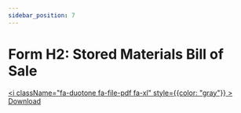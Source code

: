 ```yaml
---
sidebar_position: 7
---
```


# Form H2: Stored Materials Bill of Sale

<a href="/pdf/comp-draw/form-h2-stored-mat-bos.pdf" download><i className="fa-duotone fa-file-pdf fa-xl" style={{color: "gray"}} ></i> Download</a>
